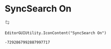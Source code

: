 # SyncSearch On
![](/img/SyncSearch%20On.png)

``` CSharp
EditorGUIUtility.IconContent("SyncSearch On")
```
```
-7292867992887997717
```

